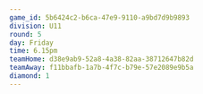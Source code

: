 ```yaml
---
game_id: 5b6424c2-b6ca-47e9-9110-a9bd7d9b9893
division: U11
round: 5
day: Friday
time: 6.15pm
teamHome: d38e9ab9-52a8-4a38-82aa-38712647b82d
teamAway: f11bbafb-1a7b-4f7c-b79e-57e2089e9b5a
diamond: 1
---
```

